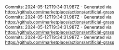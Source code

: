 Commits: 2024-05-12T19:34:31.987Z - Generated via https://github.com/marketplace/actions/artificial-grass
<br>
Commits: 2024-05-12T19:34:31.987Z - Generated via https://github.com/marketplace/actions/artificial-grass
<br>
Commits: 2024-05-12T19:34:31.987Z - Generated via https://github.com/marketplace/actions/artificial-grass
<br>
Commits: 2024-05-12T19:34:31.987Z - Generated via https://github.com/marketplace/actions/artificial-grass
<br>
